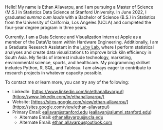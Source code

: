 Hello! My name is Ethan Allavarpu, and I am pursuing a Master of Science (M.S.) in Statistics Data Science at Stanford University. In June 2022, I graduated *summa cum laude* with a Bachelor of Science (B.S.) in Statistics from the University of California, Los Angeles (UCLA) and completed the four-year degree program in three years.

Currently, I am a Data Science and Visualization Intern at Apple as a member of the DataViz team within Hardware Engineering. Additionally, I am a Graduate Research Assistant in the [Luby Lab](https://lubylab.stanford.edu), where I perform statistical analyses and create data visualizations to improve brick kiln efficiency in South Asia. My fields of interest include technology, marketing, environmental science, sports, and healthcare.  My programming skillset includes Python, R, SQL, and Tableau. I am always eager to contribute to research projects in whatever capacity possible.
 
To contact me or learn more, you can try any of the following:

- LinkedIn: [https://www.linkedin.com/in/ethanallavarpu/](https://www.linkedin.com/in/ethanallavarpu/)
- Website: [https://sites.google.com/view/ethan-allavarpu/](https://sites.google.com/view/ethan-allavarpu/)
- Primary Email: eallavar@stanford.edu (eallavar@alumni.stanford.edu)
  - Alternate Email: ethanallavarpu@ucla.edu
  - Alternate Email: ethan.allavarpu@outlook.com
